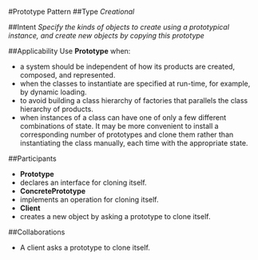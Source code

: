 #Prototype Pattern
##Type
*Creational*

##Intent
*Specify the kinds of objects to create using a prototypical instance, and create new objects by copying this prototype*

##Applicability
Use **Prototype** when:
- a system should be independent of how its products are created, composed, and represented.
- when the classes to instantiate are specified at run-time, for example, by dynamic loading.
- to avoid building a class hierarchy of factories that parallels the class hierarchy of products.
- when instances of a class can have one of only a few different combinations of state. It may be more convenient to install a corresponding number of prototypes and clone them rather than instantiating the class manually, each time with the appropriate state.

##Participants
- **Prototype**
 - declares an interface for cloning itself.
- **ConcretePrototype**
 - implements an operation for cloning itself.
- **Client**
 - creates a new object by asking a prototype to clone itself.
 
##Collaborations
- A client asks a prototype to clone itself.
